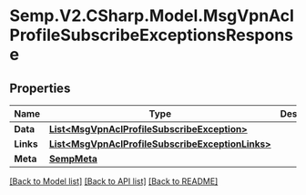 # Semp.V2.CSharp.Model.MsgVpnAclProfileSubscribeExceptionsResponse
## Properties

Name | Type | Description | Notes
------------ | ------------- | ------------- | -------------
**Data** | [**List&lt;MsgVpnAclProfileSubscribeException&gt;**](MsgVpnAclProfileSubscribeException.md) |  | [optional] 
**Links** | [**List&lt;MsgVpnAclProfileSubscribeExceptionLinks&gt;**](MsgVpnAclProfileSubscribeExceptionLinks.md) |  | [optional] 
**Meta** | [**SempMeta**](SempMeta.md) |  | 

[[Back to Model list]](../README.md#documentation-for-models) [[Back to API list]](../README.md#documentation-for-api-endpoints) [[Back to README]](../README.md)


